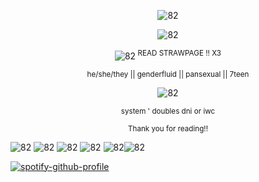 <p align="center"> <img src="https://wilardo.crd.co/assets/images/gallery25/ec4390cf.gif?v=ca679d09" alt="82"/></p>
<p align="center"><img src="https://wilardo.crd.co/assets/images/gallery21/0b8d25ce.png?v=ca679d09" alt="82"/></p>
<p align="center"><img src="https://wilardo.crd.co/assets/images/gallery28/d275f877.gif?v=ca679d09" alt="82"/><sup> READ STRAWPAGE !! X3 </sup></p>

<p align="center"> <sup> he/she/they || genderfluid || pansexual || 7teen</sup></p>

<p align="center"><img src="https://wilardo.crd.co/assets/images/gallery03/6858c5f3.gif?v=ca679d09" alt="82"/></p>

<p align="center"> <sup> system  ' doubles dni or iwc </sup></p>
<p align="center"> <sup>Thank you for reading!!</sup></p>


<img src="https://wilardo.crd.co/assets/images/gallery09/e86d1dfc.gif?v=ca679d09" alt="82"/> <img src="https://wilardo.crd.co/assets/images/gallery01/a01932b2.gif?v=ca679d09" alt="82"/> <img src="https://wilardo.crd.co/assets/images/gallery01/21751f47.gif?v=ca679d09" alt="82"/> <img src="https://wilardo.crd.co/assets/images/gallery19/d35821e1.gif?v=ca679d09" alt="82"/> <img src="https://wilardo.crd.co/assets/images/gallery25/2883b646.gif?v=ca679d09" alt="82"/><img src="https://wilardo.crd.co/assets/images/gallery25/ec4390cf.gif?v=ca679d09" alt="82"/>

[![spotify-github-profile](https://spotify-github-profile.kittinanx.com/api/view?uid=cdsvosszvb2jw2rjkhqk284je&cover_image=true&theme=novatorem&show_offline=true&background_color=121212&interchange=false&bar_color=623c42&bar_color_cover=false)](https://github.com/kittinan/spotify-github-profile)
